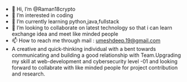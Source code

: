 - 👋 Hi, I’m @Raman18crypto
- 👀 I’m interested in coding
- 🌱 I’m currently learning python,java,fullstack
- 💞️ I’m looking to collaborate on latest technology so that i can learn exchange idea and meet like minded people
- 📫 How to reach me through mail : umeshdeep.19@gmail.com
-    A creative and quick-thinking individual with a bent towards communicating and building a good relationship with Team.Upgrading my skill at web-development and cybersecurity      level -01 and looking forward to collabrate with like minded people for project contribution and research.
<!---
Raman18crypto/Raman18crypto is a ✨ special ✨ repository because its `README.md` (this file) appears on your GitHub profile.
You can click the Preview link to take a look at your changes.
--->
